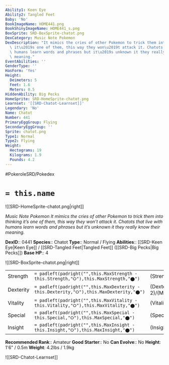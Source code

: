 ```yaml
---
Ability1: Keen Eye
Ability2: Tangled Feet
Baby: 'No'
BookImageName: HOME441.png
BookShinyImageName: HOME441_s.png
BoxSprite: SRD-BoxSprite-chatot.png
DexCategory: Music Note Pokemon
DexDescription: "It mimics the cries of other Pokemon to trick them into thinking\
  \ it\u2019s one of them, this way they won\u2019t attack it. Chatots that live with\
  \ humans learn words and phrases but it\u2019s unknown it they really know their\
  \ meaning."
EventAbilities: ''
GenderType: ''
HasForm: 'Yes'
Height:
  Deimeters: 5
  Feet: 1.6
  Meters: 0.5
HiddenAbility: Big Pecks
HomeSprite: SRD-HomeSprite-chatot.png
Learnset: '[[SRD-Chatot-Learnset]]'
Legendary: 'No'
Name: Chatot
Number: 441
PrimaryEggGroup: Flying
SecondaryEggGroup: ''
Sprite: chatot.png
Type1: Normal
Type2: Flying
Weight:
  Hectograms: 19
  Kilograms: 1.9
  Pounds: 4.2
---
```


#PokeroleSRD/Pokedex

# `= this.name`

![[SRD-HomeSprite-chatot.png|right]]

*Music Note Pokemon*
*It mimics the cries of other Pokemon to trick them into thinking it’s one of them, this way they won’t attack it. Chatots that live with humans learn words and phrases but it’s unknown it they really know their meaning.*

**DexID**:: 0441
**Species**:: Chatot
**Type**:: Normal / Flying
**Abilities**:: [[SRD-Keen Eye|Keen Eye]] / [[SRD-Tangled Feet|Tangled Feet]] ([[SRD-Big Pecks|Big Pecks]])
**Base HP**:: 4

![[SRD-BoxSprite-chatot.png|right]]

|           |                                                                                        |                                          |
| --------- | -------------------------------------------------------------------------------------- | ---------------------------------------- |
| Strength  | `= padleft(padright("",this.MaxStrength - this.Strength,"⭘"),this.MaxStrength,"⬤")`    | (Strength::2)/(MaxStrength::4)   |
| Dexterity | `= padleft(padright("",this.MaxDexterity - this.Dexterity,"⭘"),this.MaxDexterity,"⬤")` | (Dexterity:: 2)/(MaxDexterity::5) |
| Vitality  | `= padleft(padright("",this.MaxVitality - this.Vitality,"⭘"),this.MaxVitality,"⬤")`    | (Vitality::2)/(MaxVitality::4)   |
| Special   | `= padleft(padright("",this.MaxSpecial - this.Special,"⭘"),this.MaxSpecial,"⬤")`       | (Special::2)/(MaxSpecial::5)     |
| Insight   | `= padleft(padright("",this.MaxInsight - this.Insight,"⭘"),this.MaxInsight,"⬤")`       | (Insight::2)/(MaxInsight::4)     |

**Recommended Rank**:: Amateur
**Good Starter**:: No
**Can Evolve**:: No
**Height**: 1'6" / 0.5m
**Weight**: 4.2lbs / 1.9kg

![[SRD-Chatot-Learnset]]